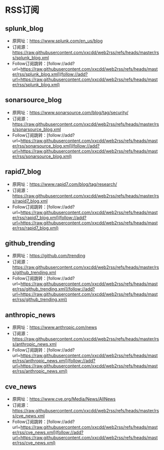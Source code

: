 # RSS订阅

## splunk_blog
- 原网址：https://www.splunk.com/en_us/blog
- 订阅源：https://raw.githubusercontent.com/xxcdd/web2rss/refs/heads/master/rss/splunk_blog.xml
- Follow订阅跳转：[follow://add?url=https://raw.githubusercontent.com/xxcdd/web2rss/refs/heads/master/rss/splunk_blog.xml](follow://add?url=https://raw.githubusercontent.com/xxcdd/web2rss/refs/heads/master/rss/splunk_blog.xml)

## sonarsource_blog
- 原网址：https://www.sonarsource.com/blog/tag/security/
- 订阅源：https://raw.githubusercontent.com/xxcdd/web2rss/refs/heads/master/rss/sonarsource_blog.xml
- Follow订阅跳转：[follow://add?url=https://raw.githubusercontent.com/xxcdd/web2rss/refs/heads/master/rss/sonarsource_blog.xml](follow://add?url=https://raw.githubusercontent.com/xxcdd/web2rss/refs/heads/master/rss/sonarsource_blog.xml)

## rapid7_blog
- 原网址：https://www.rapid7.com/blog/tag/research/
- 订阅源：https://raw.githubusercontent.com/xxcdd/web2rss/refs/heads/master/rss/rapid7_blog.xml
- Follow订阅跳转：[follow://add?url=https://raw.githubusercontent.com/xxcdd/web2rss/refs/heads/master/rss/rapid7_blog.xml](follow://add?url=https://raw.githubusercontent.com/xxcdd/web2rss/refs/heads/master/rss/rapid7_blog.xml)

## github_trending
- 原网址：https://github.com/trending
- 订阅源：https://raw.githubusercontent.com/xxcdd/web2rss/refs/heads/master/rss/github_trending.xml
- Follow订阅跳转：[follow://add?url=https://raw.githubusercontent.com/xxcdd/web2rss/refs/heads/master/rss/github_trending.xml](follow://add?url=https://raw.githubusercontent.com/xxcdd/web2rss/refs/heads/master/rss/github_trending.xml)

## anthropic_news
- 原网址：https://www.anthropic.com/news
- 订阅源：https://raw.githubusercontent.com/xxcdd/web2rss/refs/heads/master/rss/anthropic_news.xml
- Follow订阅跳转：[follow://add?url=https://raw.githubusercontent.com/xxcdd/web2rss/refs/heads/master/rss/anthropic_news.xml](follow://add?url=https://raw.githubusercontent.com/xxcdd/web2rss/refs/heads/master/rss/anthropic_news.xml)

## cve_news
- 原网址：https://www.cve.org/Media/News/AllNews
- 订阅源：https://raw.githubusercontent.com/xxcdd/web2rss/refs/heads/master/rss/cve_news.xml
- Follow订阅跳转：[follow://add?url=https://raw.githubusercontent.com/xxcdd/web2rss/refs/heads/master/rss/cve_news.xml](follow://add?url=https://raw.githubusercontent.com/xxcdd/web2rss/refs/heads/master/rss/cve_news.xml)

